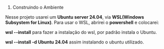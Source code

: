 1. Construindo o Ambiente 

Nesse projeto usarei um **Ubuntu server 24.04**, via **WSL(Windows Subsystem for Linux)**.
Para usar o WSL, abrirei o **powershell** e colocarei:

**wsl --install**  para fazer a instalação do wsl, por padrão instala o Ubuntu.

**wsl --install -d Ubuntu 24.04** assim instalando o ubuntu utilizado.

